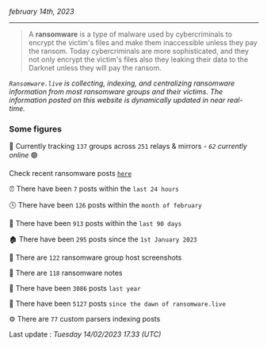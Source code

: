 _february 14th, 2023_

---

> A **ransomware** is a type of malware used by cybercriminals to encrypt the victim's files and make them inaccessible unless they pay the ransom. Today cybercriminals are more sophisticated, and they not only encrypt the victim's files also they leaking their data to the Darknet unless they will pay the ransom.


_`Ransomware.live` is collecting, indexing, and centralizing ransomware information from most ransomware groups and their victims. The information posted on this website is dynamically updated in near real-time._

### Some figures 

🔎 Currently tracking `137` groups across `251` relays & mirrors - _`62` currently online_ 🟢

Check recent ransomware posts [`here`](recentposts.md)


⏰ There have been `7` posts within the `last 24 hours`

🕓 There have been `126` posts within the `month of february`

📅 There have been `913` posts within the `last 90 days`

🏚 There have been `295` posts since the `1st January 2023`

📸 There are `122` ransomware group host screenshots

📝 There are `118` ransomware notes

🚀 There have been `3086` posts `last year`

🐣 There have been `5127` posts `since the dawn of ransomware.live`

⚙️ There are `77` custom parsers indexing posts



Last update : _Tuesday 14/02/2023 17.33 (UTC)_

